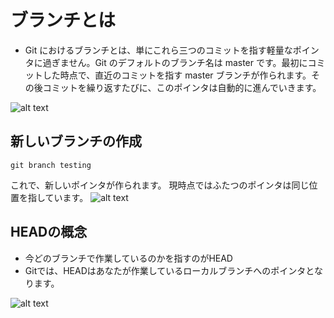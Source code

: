 # ブランチとは
- Git におけるブランチとは、単にこれら三つのコミットを指す軽量なポインタに過ぎません。Git のデフォルトのブランチ名は master です。最初にコミットした時点で、直近のコミットを指す master ブランチが作られます。その後コミットを繰り返すたびに、このポインタは自動的に進んでいきます。

![alt text](https://git-scm.com/book/en/v2/images/branch-and-history.png)


## 新しいブランチの作成

```
git branch testing
```
これで、新しいポインタが作られます。 現時点ではふたつのポインタは同じ位置を指しています。
![alt text](https://git-scm.com/book/en/v2/images/two-branches.png)


## HEADの概念
- 今どのブランチで作業しているのかを指すのがHEAD
- Gitでは、HEADはあなたが作業しているローカルブランチへのポインタとなります。

![alt text](https://git-scm.com/book/en/v2/images/head-to-master.png)